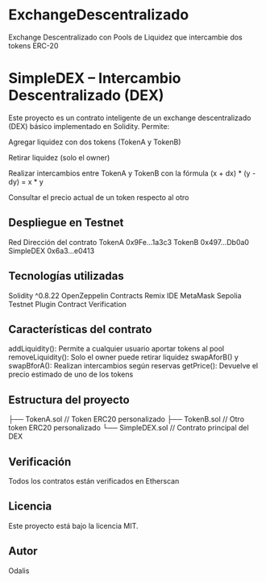 # ExchangeDescentralizado
Exchange Descentralizado con Pools de Liquidez que intercambie dos tokens ERC-20

# SimpleDEX – Intercambio Descentralizado (DEX)
Este proyecto es un contrato inteligente de un exchange descentralizado (DEX) básico implementado en Solidity. Permite:

Agregar liquidez con dos tokens (TokenA y TokenB)

Retirar liquidez (solo el owner)

Realizar intercambios entre TokenA y TokenB con la fórmula (x + dx) * (y - dy) = x * y

Consultar el precio actual de un token respecto al otro

## Despliegue en Testnet
Red	Dirección del contrato
TokenA
0x9Fe...1a3c3
TokenB
0x497...Db0a0
SimpleDEX
0x6a3...e0413

## Tecnologías utilizadas
Solidity ^0.8.22
OpenZeppelin Contracts
Remix IDE
MetaMask
Sepolia Testnet
Plugin Contract Verification

## Características del contrato
addLiquidity(): Permite a cualquier usuario aportar tokens al pool
removeLiquidity(): Solo el owner puede retirar liquidez
swapAforB() y swapBforA(): Realizan intercambios según reservas
getPrice(): Devuelve el precio estimado de uno de los tokens

## Estructura del proyecto

├── TokenA.sol      // Token ERC20 personalizado
├── TokenB.sol      // Otro token ERC20 personalizado
└── SimpleDEX.sol   // Contrato principal del DEX

## Verificación
Todos los contratos están verificados en Etherscan

## Licencia
Este proyecto está bajo la licencia MIT.

## Autor
Odalis
